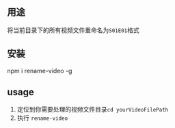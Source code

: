 
## 用途
将当前目录下的所有视频文件重命名为`S01E01`格式

## 安装

npm i rename-video -g


## usage
1. 定位到你需要处理的视频文件目录`cd yourVideoFilePath`
2. 执行 `rename-video`
